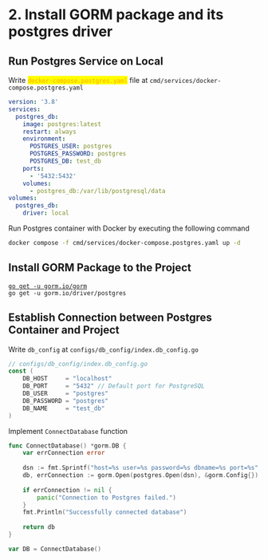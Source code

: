 # 2. Install GORM package and its postgres driver

## Run Postgres Service on Local

Write <mark style="color:orange;">`docker-compose.postgres.yaml`</mark> file at `cmd/services/docker-compose.postgres.yaml`

```yaml
version: '3.8'
services:
  postgres_db:
    image: postgres:latest
    restart: always
    environment:
      POSTGRES_USER: postgres
      POSTGRES_PASSWORD: postgres
      POSTGRES_DB: test_db
    ports:
      - '5432:5432'
    volumes:
      - postgres_db:/var/lib/postgresql/data
volumes:
  postgres_db:
    driver: local
```

Run Postgres container with Docker by executing the following command

```bash
docker compose -f cmd/services/docker-compose.postgres.yaml up -d
```



## Install GORM Package to the Project

<pre><code><a data-footnote-ref href="#user-content-fn-1">go get -u gorm.io/gorm</a>
go get -u gorm.io/driver/postgres
</code></pre>



## Establish Connection between Postgres Container and Project

Write `db_config` at `configs/db_config/index.db_config.go`

```go
// configs/db_config/index.db_config.go
const (
    DB_HOST     = "localhost"
    DB_PORT     = "5432" // Default port for PostgreSQL
    DB_USER     = "postgres"
    DB_PASSWORD = "postgres"
    DB_NAME     = "test_db"
)
```

Implement `ConnectDatabase` function

```go
func ConnectDatabase() *gorm.DB {
    var errConnection error
    
    dsn := fmt.Sprintf("host=%s user=%s password=%s dbname=%s port=%s", db_config.DB_HOST, db_config.DB_USER, db_config.DB_PASSWORD, db_config.DB_NAME, db_config.DB_PORT)
    db, errConnection := gorm.Open(postgres.Open(dsn), &gorm.Config{})
    
    if errConnection != nil {
        panic("Connection to Postgres failed.")
    }
    fmt.Println("Successfully connected database")
    
    return db
}

var DB = ConnectDatabase()
```

[^1]: 
